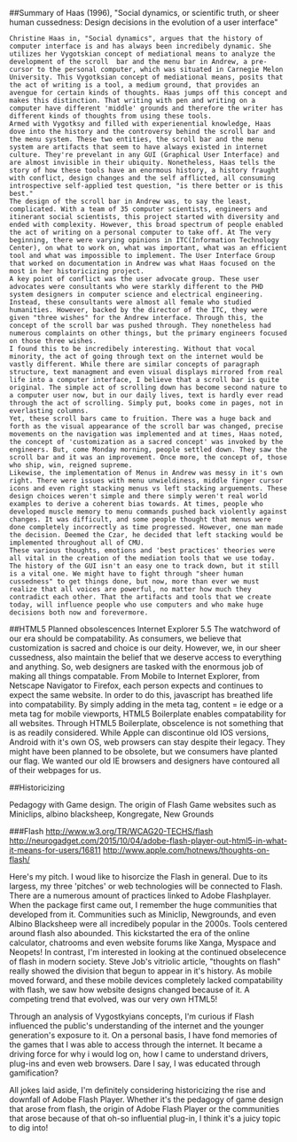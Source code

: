 ##Summary of Haas (1996), "Social dynamics, or scientific truth, or sheer human cussedness: Design decisions in the evolution of a user interface"

	Christine Haas in, "Social dynamics", argues that the history of computer interface is and has always been incredibely dynamic. She utilizes her Vygotskian concept of mediational means to analyze the development of the scroll  bar and the menu bar in Andrew, a pre-cursor to the personal computer, which was situated in Carnegie Melon University. This Vygotksian concept of mediational means, posits that the act of writing is a tool, a medium ground, that provides an avengue for certain kinds of thoughts. Haas jumps off this concept and makes this distinction. That writing with pen and writing on a computer have different 'middle' grounds and therefore the writer has different kinds of thoughts from using these tools. 
	Armed with Vygotksy and filled with experienential knowledge, Haas dove into the history and the controversy behind the scroll bar and the menu system. These two entities, the scroll bar and the menu system are artifacts that seem to have always existed in internet culture. They're prevelant in any GUI (Graphical User Interface) and are almost invisible in their ubiquity. Nonetheless, Haas tells the story of how these tools have an enormous history, a history fraught with conflict, design changes and the self afflicted, all consuming introspective self-applied test question, "is there better or is this best."
    The design of the scroll bar in Andrew was, to say the least, complicated. With a team of 35 computer scientists, engineers and itinerant social scientists, this project started with diversity and ended with complexity. However, this broad spectrum of people enabled the act of writing on a personal computer to take off. At The very beginning, there were varying opinions in ITC(Information Technology Center), on what to work on, what was important, what was an efficient tool and what was impossible to implement. The User Interface Group that worked on documentation in Andrew was what Haas focused on the most in her historicizing project. 
    A key point of conflict was the user advocate group. These user advocates were consultants who were starkly different to the PHD system designers in computer science and electrical engineering. Instead, these consultants were almost all female who studied humanities. However, backed by the director of the ITC, they were given "three wishes" for the Andrew interface. Through this, the concept of the scroll bar was pushed through. They nonetheless had numerous complaints on other things, but the primary engineers focused on those three wishes. 
    I found this to be incredibely interesting. Without that vocal minority, the act of going through text on the internet would be vastly different. While there are similar concepts of paragraph structure, text managment and even visual displays mirrored from real life into a computer interface, I believe that a scroll bar is quite original. The simple act of scrolling down has become second nature to a computer user now, but in our daily lives, text is hardly ever read through the act of scrolling. Simply put, books come in pages, not in everlasting columns. 
    Yet, these scroll bars came to fruition. There was a huge back and forth as the visual appearance of the scroll bar was changed, precise movements on the navigation was implemented and at times, Haas noted, the concept of 'customization as a sacred concept' was invoked by the engineers. But, come Monday morning, people settled down. They saw the scroll bar and it was an improvement. Once more, the concept of, those who ship, win, reigned supreme. 
    Likewise, the implementation of Menus in Andrew was messy in it's own right. There were issues with menu unwieldiness, middle finger cursor icons and even right stacking menus vs left stacking arguements. These design choices weren't simple and there simply weren't real world examples to derive a coherent bias towards. At times, people who developed muscle memory to menu commands pushed back violently against changes. It was difficult, and some people thought that menus were done completely incorrectly as time progressed. However, one man made the decision. Deemed the Czar, he decided that left stacking would be implemented throughout all of CMU. 
    These various thoughts, emotions and 'best practices' theories were all vital in the creation of the mediation tools that we use today. The history of the GUI isn't an easy one to track down, but it still is a vital one. We might have to fight through "sheer human cussedness" to get things done, but now, more than ever we must realize that all voices are powerful, no matter how much they contradict each other. That the artifacts and tools that we create today, will influence people who use computers and who make huge decisions both now and forevermore. 
    	
##HTML5 Planned obsolescences
	Internet Explorer 5.5
    The watchword of our era should be compatability. As consumers, we believe that customization is sacred and choice is our deity. However, we, in our sheer cussedness, also maintain the belief that we deserve access to everything and anything. So, web designers are tasked with the enormous job of making all things compatable. From Mobile to Internet Explorer, from Netscape Navigator to Firefox, each person expects and continues to expect the same website. In order to do this, javascript has breathed life into compatability. By simply adding in the meta tag, content = ie edge or a meta tag for mobile viewports, HTML5 Boilerplate enables compatability for all  websites. Through HTML5 Boilerplate, obscelence is not something that is as readily considered. While Apple can discontinue old IOS versions, Android with it's own OS, web prowsers can stay despite their legacy. They might have been planned to be obsolete, but we consumers have planted our flag. We wanted our old IE browsers and designers have contoured all of their webpages for us. 
    
##Historicizing

Pedagogy with Game design. 
The origin of Flash 
Game websites such as Miniclips, albino blacksheep, Kongregate, New Grounds

###Flash
http://www.w3.org/TR/WCAG20-TECHS/flash
http://neurogadget.com/2015/10/04/adobe-flash-player-out-html5-in-what-it-means-for-users/16811
http://www.apple.com/hotnews/thoughts-on-flash/

Here's my pitch. I woud like to hisorcize the Flash in general. Due to its largess, my three 'pitches' or web technologies will be connected to Flash. 
There are a numerous amount of practices linked to Adobe Flashplayer. When the package first came out, I remember the huge communities that developed from it. Communities such as Miniclip, Newgrounds, and even Albino Blacksheep were all incredibely popular in the 2000s. Tools centered around flash also abounded. This kickstarted the era of the online calculator, chatrooms and even website forums like Xanga, Myspace and Neopets! 
In contrast, I'm interested in looking at the continued obselecence of flash in modern society. Steve Job's vitriolic article, "thoughts on flash"  really showed the division that begun to appear in it's history. As mobile moved forward, and these mobile devices completely lacked compatability with flash, we saw how website designs changed because of it. A competing trend that evolved, was our very own HTML5! 

Through an analysis of Vygostkyians concepts, I'm curious if Flash influenced the public's understanding of the internet and the younger generation's exposure to it. On a personal basis, I have fond memories of the games that I was able to access through the internet. It became a driving force for why i would log on, how I came to understand drivers, plug-ins and even web browsers. Dare I say, I was educated through gamification?

All jokes laid aside, I'm definitely considering historicizing the rise and downfall of Adobe Flash Player. Whether it's the pedagogy of game design that arose from flash, the origin of Adobe Flash Player or the communities that arose because of that oh-so influential plug-in, I think it's a juicy topic to dig into!
